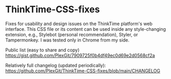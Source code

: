 # ThinkTime-CSS-fixes

Fixes for usability and design issues on the ThinkTime platform's web interface.
This CSS file or its content can be used inside any style-changing extension, e.g., Stylebot (personal recommendation), Styler, or Tampermonkey.
I was tested only in Chrome from my side.

Public list (easy to share and copy)
https://gist.github.com/PlexGit/7909725f0b4df49ec0d69e2d0568cf2a

Relatively full changelog (updated periodically):
https://github.com/PlexGit/ThinkTime-CSS-fixes/blob/main/CHANGELOG
